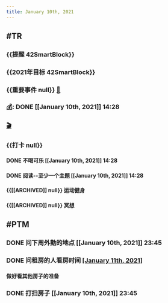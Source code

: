 ```yaml
---
title: January 10th, 2021
---
```


## #TR
### {{提醒 42SmartBlock}}

### {{2021年目标 42SmartBlock}}

### {{重要事件 null}} [🧸]([[Theday]])
#### 

### [💰]([[Bill]]): DONE  [[January 10th, 2021]] 14:28

### [🎬]([[PTM]]) 

### {{打卡 null}}
#### DONE 不喝可乐 [[January 10th, 2021]] 14:28

#### DONE 阅读--至少一个主题 [[January 10th, 2021]] 14:28

#### {{[[ARCHIVED]] null}} 运动健身

#### {{[[ARCHIVED]] null}} 冥想

## #PTM
### DONE 问下周外勤的地点 [[January 10th, 2021]] 23:45

### DONE 问租房的人看房时间 [[January 11th, 2021]](今天回复)
#### 做好看其他房子的准备

### DONE 打扫房子 [[January 10th, 2021]] 23:45
